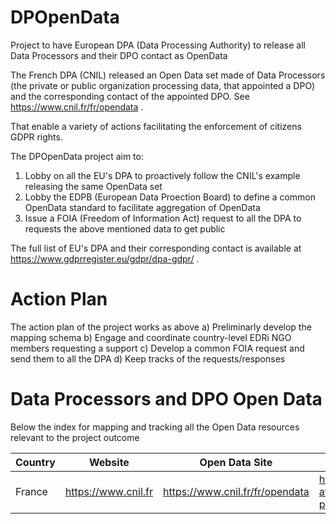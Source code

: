 # DPOpenData
Project to have European DPA (Data Processing Authority) to release all Data Processors and their DPO contact as OpenData

The French DPA (CNIL) released an Open Data set made of Data Processors (the private or public organization processing data, that appointed a DPO) and the corresponding contact of the appointed DPO. See https://www.cnil.fr/fr/opendata .

That enable a variety of actions facilitating the enforcement of citizens GDPR rights.

The DPOpenData project aim to:

1. Lobby on all the EU's DPA to proactively follow the CNIL's example releasing the same OpenData set
2. Lobby the EDPB (European Data Proection Board) to define a common OpenData standard to facilitate aggregation of OpenData
2. Issue a FOIA (Freedom of Information Act) request to all the DPA to requests the above mentioned data to get public

The full list of EU's DPA and their corresponding contact is available at https://www.gdprregister.eu/gdpr/dpa-gdpr/ .

# Action Plan
The action plan of the project works as above
a) Preliminarly develop the mapping schema
b) Engage and coordinate country-level EDRi NGO members requesting a support 
c) Develop a common FOIA request and send them to all the DPA
d) Keep tracks of the requests/responses 


# Data Processors and DPO Open Data
Below the index for mapping and tracking all the Open Data resources relevant to the project outcome

| Country | Website | Open Data Site | Open Data Feed|
|---------|---------|----------------|---------------|
| France | https://www.cnil.fr | https://www.cnil.fr/fr/opendata | https://www.data.gouv.fr/fr/datasets/organismes-ayant-designe-un-e-delegue-e-a-la-protection-des-donnees-dpd-dpo/
